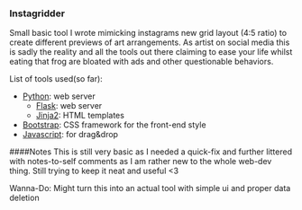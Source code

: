 ### Instagridder

Small basic tool I wrote mimicking instagrams new grid layout (4:5 ratio) to create different previews of art arrangements.
As artist on social media this is sadly the reality and all the tools out there claiming to ease your life whilst eating that frog
are bloated with ads and other questionable behaviors.

List of tools used(so far):

* [Python](https://python.org): web server
  * [Flask](https://flask.palletsprojects.com/en/3.0.x/): web server
  * [Jinja2](https://jinja.palletsprojects.com/en/3.1.x/): HTML templates
* [Bootstrap](https://getbootstrap.com/): CSS framework for the front-end style
* [Javascript](https://developer.mozilla.org/en-US/docs/Web/JavaScript): for drag&drop 

####Notes
This is still very basic as I needed a quick-fix and further littered with notes-to-self comments as I am rather new to the whole web-dev thing. Still trying to keep it neat and useful <3

Wanna-Do: Might turn this into an actual tool with simple ui and proper data deletion